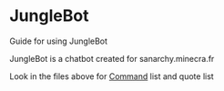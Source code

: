 # JungleBot
Guide for using JungleBot

JungleBot is a chatbot created for sanarchy.minecra.fr

Look in the files above for [Command]([https://www.google.com](https://github.com/PeeBob/JungleBot/blob/main/Commands)https://github.com/PeeBob/JungleBot/blob/main/Commands) list and quote list
